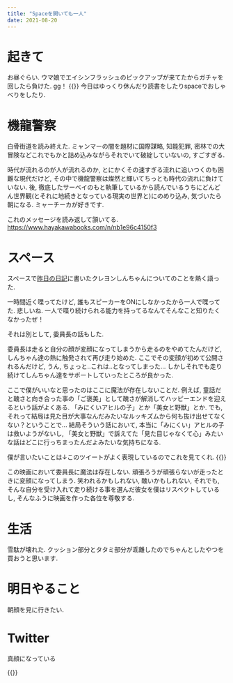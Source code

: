 ```yaml
---
title: "Spaceを開いても一人"
date: 2021-08-20
---
```


# 起きて
お昼ぐらい. ウマ娘でエイシンフラッシュのピックアップが来てたからガチャを回したら負けた. gg！
{{<tweet user="dango_bot" id="1428727731248795655">}}
今日はゆっくり休んだり読書をしたりspaceでおしゃべりをしたり.

# 機龍警察
白骨街道を読み終えた. ミャンマーの闇を題材に国際謀略, 知能犯罪, 密林での大冒険などこれでもかと詰め込みながらそれでいて破綻していないの, すごすぎる.

時代が流れるのが人が流れるのか, とにかくその速すぎる流れに追いつくのも困難な現代だけど, その中で機龍警察は燦然と輝いてちっとも時代の流れに負けていない. 後, 徹底したサーベイのもと執筆しているから読んでいるうちにどんどん世界観(とそれに地続きとなっている現実の世界と)にのめり込み, 気づいたら朝になる.
ミャーチーカが好きです.

これのメッセージを読み返して頷いてる.
https://www.hayakawabooks.com/n/nb1e96c4150f3

# スペース
スペースで[昨日の日記](/post/2021-08-19)に書いたクレヨンしんちゃんについてのことを熱く語った.

一時間近く喋ってたけど, 誰もスピーカーをONにしなかったから一人で喋ってた. 悲しいね. 一人で喋り続けられる能力を持ってるなんてそんなこと知りたくなかったぜ！

それは別として, 委員長の話もした.

委員長は走ると自分の顔が変顔になってしまうから走るのをやめてたんだけど, しんちゃん達の熱に触発されて再び走り始めた. ここでその変顔が初めて公開されるんだけど, うん, ちょっと..これは..となってしまった... しかしそれでも走り続けてしんちゃん達をサポートしていったところが良かった.

ここで僕がいいなと思ったのはここに魔法が存在しないことだ. 例えば, 童話だと醜さと向き合った事の「ご褒美」として醜さが解消してハッピーエンドを迎えるという話がよくある. 「みにくいアヒルの子」とか「美女と野獣」とか. でも, それって結局は見た目が大事なんだみたいなルッキズムから何も抜け出せてなくない？ということで... 結局そういう話において, 本当に「みにくい」アヒルの子は救いようがないし, 「美女と野獣」で訴えてた「見た目じゃなくて心」みたいな話はどこに行っちまったんだよみたいな気持ちになる.

僕が言いたいことは↓このツイートがよく表現しているのでこれを見てくれ.
{{<tweet user="dango_bot" id="1426421157494878217">}}

この映画において委員長に魔法は存在しない. 頑張ろうが頑張らないが走ったときに変顔になってしまう. 
笑われるかもしれない, 醜いかもしれない, それでも, そんな自分を受け入れて走り続ける事を選んだ彼女を僕はリスペクトしているし, そんなふうに映画を作った各位を尊敬する.

# 生活
雪駄が壊れた. クッション部分とタタミ部分が乖離したのでちゃんとしたやつを買おうと思います.

# 明日やること
朝顔を見に行きたい.

# Twitter
真顔になっている

{{<tweet user="dango_bot" id="1427933294298021895">}}